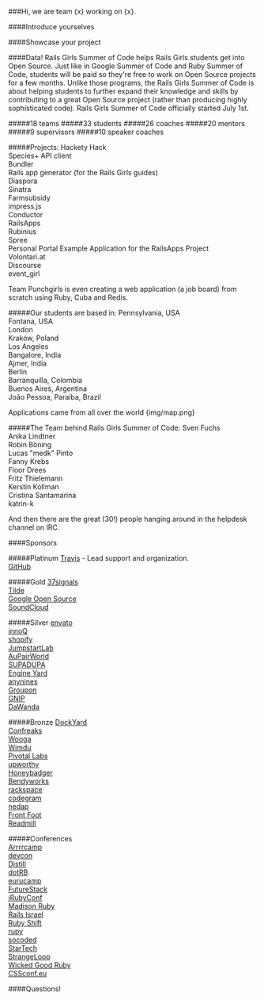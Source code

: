 ###Hi, we are team {x} working on {x}.

####Introduce yourselves

####Showcase your project

####Data!
Rails Girls Summer of Code helps Rails Girls students get into Open Source. Just like in Google Summer of Code and Ruby Summer of Code, students will be paid so they're free to work on Open Source projects for a few months. Unlike those programs, the Rails Girls Summer of Code is about helping students to further expand their knowledge and skills by contributing to a great Open Source project (rather than producing highly sophisticated code).
Rails Girls Summer of Code officially started July 1st.  

#####18 teams
#####33 students
#####26 coaches
#####20 mentors
#####9 supervisors
#####10 speaker coaches

#####Projects:
Hackety Hack  
Species+ API client  
Bundler  
Rails app generator (for the Rails Girls guides)  
Diaspora  
Sinatra  
Farmsubsidy  
impress.js  
Conductor  
RailsApps  
Rubinius  
Spree  
Personal Portal Example Application for the RailsApps Project  
Volontari.at  
Discourse  
event_girl  

Team Punchgirls is even creating a web application (a job board) from scratch using Ruby, Cuba and Redis.  

#####Our students are based in:
Pennsylvania, USA  
Fontana, USA  
London  
Kraków, Poland  
Los Angeles  
Bangalore, India  
Ajmer, India  
Berlin  
Barranquilla, Colombia  
Buenos Aires, Argentina  
João Pessoa, Paraíba, Brazil  

Applications came from all over the world {img/map.png}

#####The Team behind Rails Girls Summer of Code:
Sven Fuchs  
Anika Lindtner  
Robin Böning  
Lucas "medk" Pinto  
Fanny Krebs  
Floor Drees  
Fritz Thielemann  
Kerstin Kollman  
Cristina Santamarina  
katrin-k  

And then there are the great (30!) people hanging around in the helpdesk channel on IRC.

####Sponsors

#####Platinum
[Travis][1] - Lead support and organization.  
[GitHub][2]  

#####Gold
[37signals][3]  
[Tilde][4]  
[Google Open Source][5]  
[SoundCloud][6]  

#####Silver
[envato][7]  
[innoQ][8]  
[shopify][9]  
[JumpstartLab][10]  
[AuPairWorld][11]  
[SUPADUPA][12]  
[Engine Yard][13]  
[anynines][14]  
[Groupon][15]  
[GNIP][16]  
[DaWanda][17]  

#####Bronze
[DockYard][18]  
[Confreaks][19]  
[Wooga][20]  
[Wimdu][21]  
[Pivotal Labs][22]  
[upworthy][23]  
[Honeybadger][24]  
[Bendyworks][25]  
[rackspace][26]  
[codegram][27]  
[nedap][28]  
[Front Foot][29]  
[Readmill][30]  

#####Conferences  
[Arrrrcamp][31]  
[devcon][32]  
[Distill][33]  
[dotRB][34]  
[eurucamp][35]  
[FutureStack][36]  
[jRubyConf][37]  
[Madison Ruby][38]  
[Rails Israel][39]  
[Ruby Shift][40]  
[rupy][41]  
[socoded][42]  
[StarTech][43]  
[StrangeLoop][44]  
[Wicked Good Ruby][45]  
[CSSconf.eu][46]

####Questions!


[1]: https://github.com/
[2]: https://travis-ci.org/
[3]: 37signals.com
[4]: http://www.tilde.io/
[5]: https://developers.google.com/open-source/
[6]: https://soundcloud.com/
[7]: http://www.envato.com/
[8]: http://www.innoq.com/de
[9]: http://www.shopify.com/
[10]: http://jumpstartlab.com/
[11]: http://www.aupair-world.net/
[12]: http://supadupa.me/
[13]: https://www.engineyard.com/
[14]: http://www.anynines.com/
[15]: https://engineering.groupon.com/
[16]: http://gnip.com/
[17]: http://dawanda.com/
[18]: http://dockyard.com/
[19]: http://confreaks.com/
[20]: http://www.wooga.com/
[21]: http://www.wimdu.com/
[22]: http://pivotallabs.com/
[23]: http://www.upworthy.com/
[24]: https://www.honeybadger.io/
[25]: http://bendyworks.com/
[26]: http://developer.rackspace.com/
[27]: http://www.codegram.com/
[28]: http://www.nedap.com/
[29]: http://frontfoot.com.au/
[30]: https://readmill.com/
[31]: http://www.arrrrcamp.be/
[32]: http://devcon-oct13.events.co.il/tracks
[33]: https://distill.engineyard.com/
[34]: http://www.dotrb.eu/
[35]: http://2013.eurucamp.org/
[36]: http://futurestack.io/
[37]: http://2013.jrubyconf.eu/#
[38]: http://madisonruby.org/
[39]: http://railsisrael2013.events.co.il/tracks
[40]: http://rubyshift.org/
[41]: http://13.rupy.eu/
[42]: http://socoded.com/
[43]: http://www.startechconf.com/
[44]: https://thestrangeloop.com/
[45]: http://wickedgoodruby.com/
[46]: http://2013.cssconf.eu/index.html 

